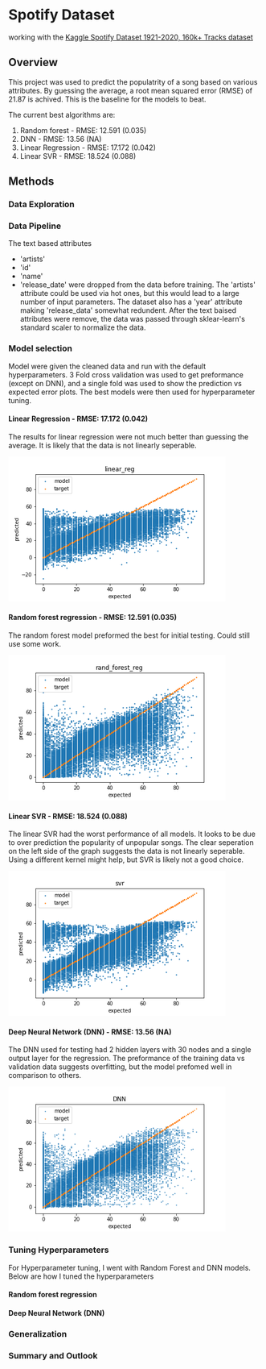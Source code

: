 # Spotify Dataset
working with the [Kaggle Spotify Dataset 1921-2020, 160k+ Tracks dataset](https://www.kaggle.com/yamaerenay/spotify-dataset-19212020-160k-tracks)

## Overview
This project was used to predict the populatrity of a song based on various attributes. By guessing the average, a root mean squared error (RMSE) of 21.87 is achived. This is the baseline for the models to beat.

The current best algorithms are:
1. Random forest - RMSE: 12.591 (0.035)
2. DNN - RMSE: 13.56 (NA)
3. Linear Regression - RMSE: 17.172 (0.042)
4. Linear SVR - RMSE: 18.524 (0.088)

## Methods

### Data Exploration

### Data Pipeline
The text based attributes 
- 'artists'
- 'id'
- 'name'
- 'release_date'
were dropped from the data before training. The 'artists' attribute could be used via hot ones, but this would lead to a large number of input parameters. The dataset also has a 'year' attribute making 'release_data' somewhat redundent. After the text baised attributes were remove, the data was passed through sklear-learn's standard scaler to normalize the data.

### Model selection 

Model were given the cleaned data and run with the default hyperparameters. 3 Fold cross validation was used to get preformance (except on DNN), and a single fold was used to show the prediction vs expected error plots. The best models were then used for hyperparameter tuning.

#### Linear Regression - RMSE: 17.172 (0.042)
The results for linear regression were not much better than guessing the average. It is likely that the data is not linearly seperable.

![alt text](linear_reg.png)


#### Random forest regression - RMSE: 12.591 (0.035)
The random forest model preformed the best for initial testing. Could still use some work. 

![alt text](rand_forest_reg.png)

#### Linear SVR - RMSE: 18.524 (0.088)
The linear SVR had the worst performance of all models. It looks to be due to over prediction the popularity of unpopular songs. The clear seperation on the left side of the graph suggests the data is not linearly seperable. Using a different kernel might help, but SVR is likely not a good choice.

![alt text](svr.png)

#### Deep Neural Network (DNN) - RMSE: 13.56 (NA)
The DNN used for testing had 2 hidden layers with 30 nodes and a single output layer for the regression. The preformance of the training data vs validation data suggests overfitting, but the model prefomed well in comparison to others. 

![alt text](DNN.png)

### Tuning Hyperparameters

For Hyperparameter tuning, I went with Random Forest and DNN models. Below are how I tuned the hyperparameters

#### Random forest regression

#### Deep Neural Network (DNN)

### Generalization 

### Summary and Outlook

